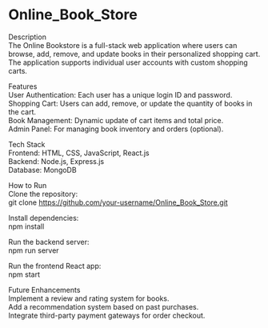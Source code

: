 # Online_Book_Store  

Description  
The Online Bookstore is a full-stack web application where users can browse, add, remove, and update books in their personalized shopping cart. The application supports individual user accounts with custom shopping carts.
  
Features  
User Authentication: Each user has a unique login ID and password.  
Shopping Cart: Users can add, remove, or update the quantity of books in the cart.  
Book Management: Dynamic update of cart items and total price.  
Admin Panel: For managing book inventory and orders (optional).  
  
Tech Stack  
Frontend: HTML, CSS, JavaScript, React.js  
Backend: Node.js, Express.js  
Database: MongoDB
  
How to Run  
Clone the repository:  
git clone https://github.com/your-username/Online_Book_Store.git
  
Install dependencies:  
npm install  
  
Run the backend server:  
npm run server  
  
Run the frontend React app:  
npm start  
  
Future Enhancements  
Implement a review and rating system for books.  
Add a recommendation system based on past purchases.  
Integrate third-party payment gateways for order checkout.
